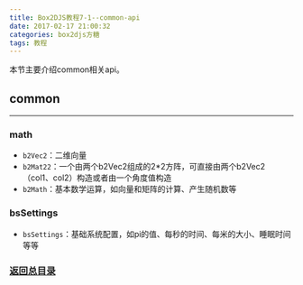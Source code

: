 ```yaml
---
title: Box2DJS教程7-1--common-api
date: 2017-02-17 21:00:32
categories: box2djs方糖
tags: 教程
---
```

本节主要介绍common相关api。
<!--more-->

## common
-----
### math
- `b2Vec2`：二维向量
- `b2Mat22`：一个由两个b2Vec2组成的2*2方阵，可直接由两个b2Vec2（col1、col2）构造或者由一个角度值构造
- `b2Math`：基本数学运算，如向量和矩阵的计算、产生随机数等

### bsSettings
- `bsSettings`：基础系统配置，如pi的值、每秒的时间、每米的大小、睡眠时间等等


### [返回总目录](/2017/02/17/box2d-tutorial-0-catalog/)  